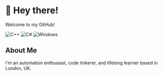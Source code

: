 # 👋 Hey there!

Welcome to my GitHub!  

![C++](https://img.shields.io/badge/-C++-00599C?style=flat-square&logo=c%2B%2B&logoColor=white)
![C#](https://img.shields.io/badge/-C%23-239120?style=flat-square&logo=c-sharp&logoColor=white)
![Windows](https://img.shields.io/badge/-Windows-0078D6?style=flat-square&logo=windows&logoColor=white)

## About Me
I'm an automation enthusiast, code tinkerer, and lifelong learner based in London, UK.

